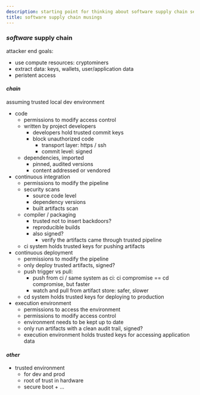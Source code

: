 ```yaml
---
description: starting point for thinking about software supply chain security
title: software supply chain musings
---
```


### _software_ supply chain

attacker end goals:

- use compute resources: cryptominers
- extract data: keys, wallets, user/application data
- peristent access

#### _chain_

assuming trusted local dev environment

- code
  - permissions to modify access control
  - written by project developers
    - developers hold trusted commit keys
    - block unauthorized code
      - transport layer: https / ssh
      - commit level: signed
  - dependencies, imported
    - pinned, audited versions
    - content addressed or vendored
- continuous integration
  - permissions to modify the pipeline
  - security scans
    - source code level
    - dependency versions
    - built artifacts scan
  - compiler / packaging
    - trusted not to insert backdoors?
    - reproducible builds
    - also signed?
      - verify the artifacts came through trusted pipeline
  - ci system holds trusted keys for pushing artifacts
- continuous deployment
  - permissions to modify the pipeline
  - only deploy trusted artifacts, signed?
  - push trigger vs pull:
    - push from ci / same system as ci: ci compromise == cd compromise, but faster
    - watch and pull from artifact store: safer, slower
  - cd system holds trusted keys for deploying to production
- execution environment
  - permissions to access the environment
  - permissions to modify access control
  - environment needs to be kept up to date
  - only run artifacts with a clean audit trail, signed?
  - execution environment holds trusted keys for accessing application data

#### _other_

- trusted environment
  - for dev and prod
  - root of trust in hardware
  - secure boot + ...
